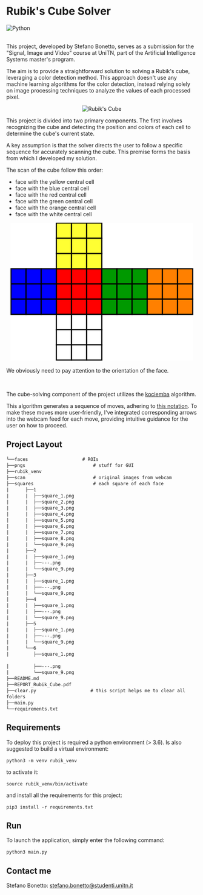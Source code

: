 # Rubik's Cube Solver
<div>
        <img src="https://img.shields.io/badge/python-3670A0?style=flat&logo=python&logoColor=ffdd54" alt="Python"/>
</div>
<br>

This project, developed by Stefano Bonetto, serves as a submission for the "Signal, Image and Video" course at UniTN, part of the Artificial Intelligence Systems master's program.

The aim is to provide a straightforward solution to solving a Rubik's cube, leveraging a color detection method. This approach doesn't use any machine learning algorithms for the color detection, instead relying solely on image processing techniques to analyze the values of each processed pixel.

<p align="center">
  <img src="pngs/cube/rubik_cube.gif" alt="Rubik's Cube" />
</p>

This project is divided into two primary components. The first involves recognizing the cube and detecting the position and colors of each cell to determine the cube's current state.

A key assumption is that the solver directs the user to follow a specific sequence for accurately scanning the cube. This premise forms the basis from which I developed my solution.

The scan of the cube follow this order:

<ul>
  <li>face with the yellow central cell</li>
  <li>face with the blue central cell</li>
  <li>face with the red central cell</li>
  <li>face with the green central cell</li>
  <li>face with the orange central cell</li>
  <li>face with the white central cell</li>
</ul>

<p align="center">
  <img src="pngs/cube/cube_normal.png">
</p>

We obviously need to pay attention to the orientation of the face.

<br>

The cube-solving component of the project utilizes the [kociemba](https://github.com/muodov/kociemba) algorithm. 

This algorithm generates a sequence of moves, adhering to [this notation](https://ruwix.com/the-rubiks-cube/notation/). To make these moves more user-friendly, I've integrated corresponding arrows into the webcam feed for each move, providing intuitive guidance for the user on how to proceed.


## Project Layout
```
└──faces	                # ROIs
├──pngs	                        # stuff for GUI  
├──rubik_venv
├──scan                         # original images from webcam
├──squares                      # each square of each face 
|      ├──1
|      |  ├──square_1.png
|      |  ├──square_2.png
|      |  ├──square_3.png
|      |  ├──square_4.png
|      |  ├──square_5.png
|      |  ├──square_6.png
|      |  ├──square_7.png
|      |  ├──square_8.png
|      |  └──square_9.png
|      ├──2
|      |  ├──square_1.png
|      |  ├──---.png
|      |  └──square_9.png
|      ├──3
|      |  ├──square_1.png
|      |  ├──---.png
|      |  └──square_9.png
|      ├──4
|      |  ├──square_1.png
|      |  ├──---.png
|      |  └──square_9.png
|      ├──5
|      |  ├──square_1.png
|      |  ├──---.png
|      |  └──square_9.png
|      └──6
|         ├──square_1.png

|         ├──---.png
|         └──square_9.png
├──README.md
├──REPORT_Rubik_Cube.pdf
├──clear.py                    # this script helps me to clear all folders
├──main.py
└──requirements.txt
```

## Requirements
To deploy this project is required a python environment (> 3.6). Is also suggested to build a virtual environment:
```
python3 -m venv rubik_venv
```
to activate it:
```
source rubik_venv/bin/activate
```
and install all the requirements for this project:
```
pip3 install -r requirements.txt
```

## Run

To launch the application, simply enter the following command:
```
python3 main.py
```

## Contact me
Stefano Bonetto: stefano.bonetto@studenti.unitn.it <br>
                 


